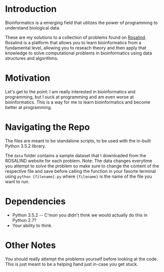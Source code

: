 # Introduction
Bioinformatics is a emerging field that utilizes the power of programming to understand biological data. 

These are my solutions to a collection of problems found on [Rosalind](http://rosalind.info/about/). Rosalind is a platform that allows you to learn bioinformatics from a fundamental level, allowing you to reseach theory and then apply that knowledge to solve computational problems in bioinformatics using data structures and algorithms. 

# Motivation
Let's get to the point: I am really interested in bioinformatics and programming, but I suck at programming and am even worse at bioinformatics. This is a way for me to learn bioinformatics and become better at programming.  

# Navigating the Repo
The files are meant to be standalone scripts, to be used with the in-built Python 3.5.2 library. 

The `data` folder contains a sample dataset that I downloaded from the ROSALIND website for each problem. Note: The data changes everytime you attempt to solve the problem so make sure to change the content of the respective file and save before calling the function in your favorte terminal using `python {filename}.py` where `{filename}` is the name of the file you want to run.

# Dependencies
* Python 3.5.2 -- C'mon you didn't think we would actually do this in Python 2.7?
* Your ability to think

# Other Notes
You should really attempt the problems yourself before looking at the code. This is just meant to be a helping hand just in-case you get stuck.